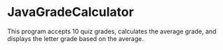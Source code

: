 # JavaGradeCalculator
This program accepts 10 quiz grades, calculates the average grade, and displays the letter grade based on the average.
